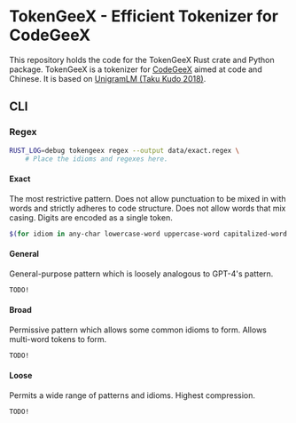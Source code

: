 # TokenGeeX - Efficient Tokenizer for CodeGeeX

This repository holds the code for the TokenGeeX Rust crate and Python package. TokenGeeX is a tokenizer for [CodeGeeX](https://github.com/THUDM/Codegeex2) aimed at code and Chinese. It is based on [UnigramLM (Taku Kudo 2018)](https://arxiv.org/abs/1804.10959).

## CLI

### Regex

```bash
RUST_LOG=debug tokengeex regex --output data/exact.regex \
    # Place the idioms and regexes here.
```

#### Exact

The most restrictive pattern. Does not allow punctuation to be mixed in with words and strictly adheres to code structure. Does not allow words that mix casing. Digits are encoded as a single token.

```bash
$(for idiom in any-char lowercase-word uppercase-word capitalized-word english-contraction indent few-repeated-punct-space; do echo "-i ${idiom} "; done)
```

#### General

General-purpose pattern which is loosely analogous to GPT-4's pattern.

```bash
TODO!
```

#### Broad

Permissive pattern which allows some common idioms to form. Allows multi-word tokens to form.

```bash
TODO!
```

#### Loose

Permits a wide range of patterns and idioms. Highest compression.

```bash
TODO!
```
